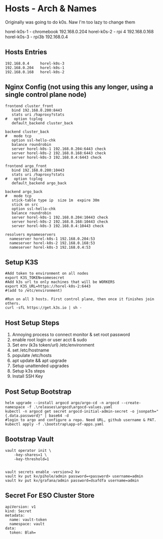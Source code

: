 # Hosts - Arch & Names

Originally was going to do k0s. Naw I'm too lazy to change them

horel-k0s-1 - chromebook 192.168.0.204
horel-k0s-2 - rpi 4 192.168.0.168
horel-k0s-3 - rpi3b 192.168.0.4

## Hosts Entries
```
192.168.0.4     horel-k0s-3
192.168.0.204   horel-k0s-1
192.168.0.168   horel-k0s-2
```

## Nginx Config (not using this any longer, using a single control plane node)
```
frontend cluster_front
   bind 192.168.0.200:8443
   stats uri /haproxy?stats
#   option tcplog
   default_backend cluster_back

backend cluster_back
#   mode tcp
   option ssl-hello-chk
   balance roundrobin
   server horel-k0s-1 192.168.0.204:6443 check
   server horel-k0s-2 192.168.0.168:6443 check
   server horel-k0s-3 192.168.0.4:6443 check

frontend argo_front
   bind 192.168.0.200:10443
   stats uri /haproxy?stats
#   option tcplog
   default_backend argo_back

backend argo_back
#   mode tcp
   stick-table type ip  size 1m  expire 30m
   stick on src
   option ssl-hello-chk
   balance roundrobin
   server horel-k0s-1 192.168.0.204:10443 check
   server horel-k0s-2 192.168.0.168:10443 check
   server horel-k0s-3 192.168.0.4:10443 check

resolvers mynameservers
  nameserver horel-k0s-1 192.168.0.204:53
  nameserver horel-k0s-2 192.168.0.168:53
  nameserver horel-k0s-3 192.168.0.4:53
```

## Setup K3S
```
#Add token to environment on all nodes
export K3S_TOKEN=somesecret
#Add k3s url to only machines that will be WORKERS
export K3S_URL=https://horel-k0s-2:6443 
#(add to /etc/environment)

#Run on all 3 hosts. First control plane, then once it finishes join others.
curl -sfL https://get.k3s.io | sh -
```

## Host Setup Steps

1. Annoying process to connect monitor & set root password
2. enable root login or user acct & sudo
3. Set env (k3s token/url) /etc/environment
4. set /etc/hostname
5. populate /etc/hosts
6. apt update && apt upgrade
7. Setup unattended upgrades
8. Setup k3s steps
9. Install SSH Key

## Post Setup Bootstrap
```
helm upgrade --install argocd argo/argo-cd -n argocd --create-namespace -f .\releases\argocd\argocd-values.yaml
kubectl -n argocd get secret argocd-initial-admin-secret -o jsonpath="{.data.password}" | base64 -d
#login to argo and configure a repo. Need URL, github username & PAT.
kubectl apply -f .\bootstrap\app-of-apps.yaml
```

## Bootstrap Vault
```
vault operator init \
    -key-shares=1 \
    -key-threshold=1 


vault secrets enable -version=2 kv
vault kv put kv/pihole/admin password=<password> username=admin
vault kv put kv/grafana/admin password=dsafdfa username=admin
```

## Secret For ESO Cluster Store
```
apiVersion: v1
kind: Secret
metadata:
  name: vault-token
  namespace: vault
data:
  token: Blah=
```


